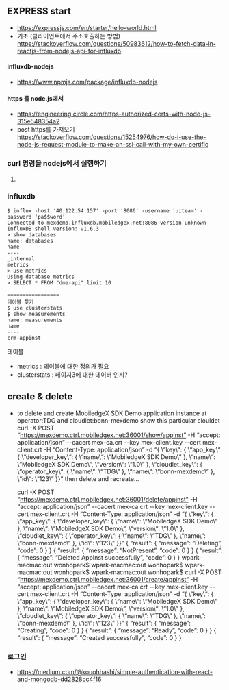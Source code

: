 ## EXPRESS start
 - https://expressjs.com/en/starter/hello-world.html
 - 기초 (클라이언트에서 주소호출하는 방법)
 https://stackoverflow.com/questions/50983612/how-to-fetch-data-in-reactjs-from-nodejs-api-for-influxdb

 #### influxdb-nodejs
  - https://www.npmjs.com/package/influxdb-nodejs

 #### https 를  node.js에서
 - https://engineering.circle.com/https-authorized-certs-with-node-js-315e548354a2
 - post https를 가져오기
 https://stackoverflow.com/questions/15254976/how-do-i-use-the-node-js-request-module-to-make-an-ssl-call-with-my-own-certific

 ### curl 명령을 nodejs에서 실행하기
 1.


 ### influxdb
 ````
 $ influx -host '40.122.54.157' -port '8086' -username 'uiteam' -password 'pa$$word'
 Connected to mexdemo.influxdb.mobiledgex.net:8086 version unknown
 InfluxDB shell version: v1.6.3
 > show databases
 name: databases
 name
 ----
 _internal
 metrics
 > use metrics
 Using database metrics
 > SELECT * FROM "dme-api" limit 10

 =================
 테이블 찾기
 $ use clusterstats
 $ show measurements
 name: measurements
 name
 ----
 crm-appinst

 ````

테이블
 - metrics
 : 테이블에 대한 정의가 필요
 - clusterstats
 : 페이지3에 대한 데이터 인지?


## create & delete
- to delete and create MobiledgeX SDK Demo application instance at operator:TDG and cloudlet:bonn-mexdemo
  show this particular clouldet
  curl -X POST “https://mexdemo.ctrl.mobiledgex.net:36001/show/appinst” -H “accept: application/json”  --cacert mex-ca.crt --key mex-client.key --cert mex-client.crt -H “Content-Type: application/json” -d “{ \“key\“: { \“app_key\“: { \“developer_key\“: { \“name\“: \“MobiledgeX SDK Demo\” }, \“name\“: \“MobiledgeX SDK Demo\“, \“version\“: \“1.0\” }, \“cloudlet_key\“: { \“operator_key\“: { \“name\“: \“TDG\” }, \“name\“: \“bonn-mexdemo\” }, \“id\“: \“123\” }}”
  then delete and recreate…

  curl -X POST “https://mexdemo.ctrl.mobiledgex.net:36001/delete/appinst” -H “accept: application/json”  --cacert mex-ca.crt --key mex-client.key --cert mex-client.crt -H “Content-Type: application/json” -d “{ \“key\“: { \“app_key\“: { \“developer_key\“: { \“name\“: \“MobiledgeX SDK Demo\” }, \“name\“: \“MobiledgeX SDK Demo\“, \“version\“: \“1.0\” }, \“cloudlet_key\“: { \“operator_key\“: { \“name\“: \“TDG\” }, \“name\“: \“bonn-mexdemo\” }, \“id\“: \“123\” }}”
  {
  “result”: {
   “message”: “Deleting”,
   “code”: 0
  }
  }
  {
  “result”: {
   “message”: “NotPresent”,
   “code”: 0
  }
  }
  {
  “result”: {
   “message”: “Deleted AppInst successfully”,
   “code”: 0
  }
  }
  wpark-macmac:out wonhopark$
  wpark-macmac:out wonhopark$
  wpark-macmac:out wonhopark$
  wpark-macmac:out wonhopark$ curl -X POST “https://mexdemo.ctrl.mobiledgex.net:36001/create/appinst” -H “accept: application/json”  --cacert mex-ca.crt --key mex-client.key --cert mex-client.crt -H “Content-Type: application/json” -d “{ \“key\“: { \“app_key\“: { \“developer_key\“: { \“name\“: \“MobiledgeX SDK Demo\” }, \“name\“: \“MobiledgeX SDK Demo\“, \“version\“: \“1.0\” }, \“cloudlet_key\“: { \“operator_key\“: { \“name\“: \“TDG\” }, \“name\“: \“bonn-mexdemo\” }, \“id\“: \“123\” }}”
  {
  “result”: {
   “message”: “Creating”,
   “code”: 0
  }
  }
  {
  “result”: {
   “message”: “Ready”,
   “code”: 0
  }
  }
  {
  “result”: {
   “message”: “Created successfully”,
   “code”: 0
  }
  }


### 로그인
 - https://medium.com/@kouohhashi/simple-authentication-with-react-and-mongodb-dd2828cc4f16
